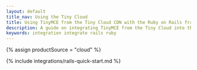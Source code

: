 ```yaml
---
layout: default
title_nav: Using the Tiny Cloud
title: Using TinyMCE from the Tiny Cloud CDN with the Ruby on Rails framework
description: A guide on integrating TinyMCE from the Tiny Cloud into the Ruby on Rails framework.
keywords: integration integrate rails ruby
---
```


{% assign productSource = "cloud" %}

{% include integrations/rails-quick-start.md %}
